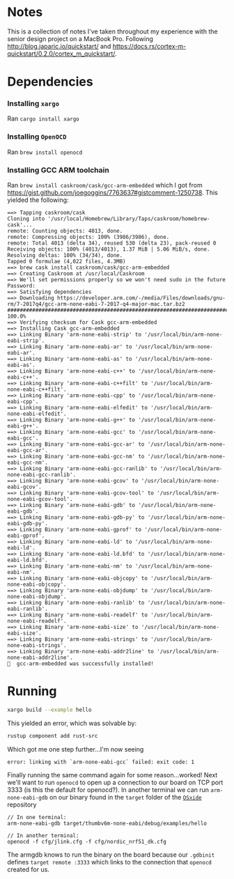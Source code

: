 # Notes

This is a collection of notes I've taken throughout my experience with the senior design
project on a MacBook Pro. Following http://blog.japaric.io/quickstart/ and
https://docs.rs/cortex-m-quickstart/0.2.0/cortex_m_quickstart/.

# Dependencies

### Installing `xargo`

Ran `cargo install xargo`

### Installing `OpenOCD`

Ran `brew install openocd`

### Installing GCC ARM toolchain

Ran `brew install caskroom/cask/gcc-arm-embedded` which I got from
https://gist.github.com/joegoggins/7763637#gistcomment-1250738. This yielded the following:

```
==> Tapping caskroom/cask
Cloning into '/usr/local/Homebrew/Library/Taps/caskroom/homebrew-cask'...
remote: Counting objects: 4013, done.
remote: Compressing objects: 100% (3986/3986), done.
remote: Total 4013 (delta 34), reused 530 (delta 23), pack-reused 0
Receiving objects: 100% (4013/4013), 1.37 MiB | 5.06 MiB/s, done.
Resolving deltas: 100% (34/34), done.
Tapped 0 formulae (4,022 files, 4.3MB)
==> brew cask install caskroom/cask/gcc-arm-embedded 
==> Creating Caskroom at /usr/local/Caskroom
==> We'll set permissions properly so we won't need sudo in the future
Password:
==> Satisfying dependencies
==> Downloading https://developer.arm.com/-/media/Files/downloads/gnu-rm/7-2017q4/gcc-arm-none-eabi-7-2017-q4-major-mac.tar.bz2
######################################################################## 100.0%
==> Verifying checksum for Cask gcc-arm-embedded
==> Installing Cask gcc-arm-embedded
==> Linking Binary 'arm-none-eabi-strip' to '/usr/local/bin/arm-none-eabi-strip'.
==> Linking Binary 'arm-none-eabi-ar' to '/usr/local/bin/arm-none-eabi-ar'.
==> Linking Binary 'arm-none-eabi-as' to '/usr/local/bin/arm-none-eabi-as'.
==> Linking Binary 'arm-none-eabi-c++' to '/usr/local/bin/arm-none-eabi-c++'.
==> Linking Binary 'arm-none-eabi-c++filt' to '/usr/local/bin/arm-none-eabi-c++filt'.
==> Linking Binary 'arm-none-eabi-cpp' to '/usr/local/bin/arm-none-eabi-cpp'.
==> Linking Binary 'arm-none-eabi-elfedit' to '/usr/local/bin/arm-none-eabi-elfedit'.
==> Linking Binary 'arm-none-eabi-g++' to '/usr/local/bin/arm-none-eabi-g++'.
==> Linking Binary 'arm-none-eabi-gcc' to '/usr/local/bin/arm-none-eabi-gcc'.
==> Linking Binary 'arm-none-eabi-gcc-ar' to '/usr/local/bin/arm-none-eabi-gcc-ar'.
==> Linking Binary 'arm-none-eabi-gcc-nm' to '/usr/local/bin/arm-none-eabi-gcc-nm'.
==> Linking Binary 'arm-none-eabi-gcc-ranlib' to '/usr/local/bin/arm-none-eabi-gcc-ranlib'.
==> Linking Binary 'arm-none-eabi-gcov' to '/usr/local/bin/arm-none-eabi-gcov'.
==> Linking Binary 'arm-none-eabi-gcov-tool' to '/usr/local/bin/arm-none-eabi-gcov-tool'.
==> Linking Binary 'arm-none-eabi-gdb' to '/usr/local/bin/arm-none-eabi-gdb'.
==> Linking Binary 'arm-none-eabi-gdb-py' to '/usr/local/bin/arm-none-eabi-gdb-py'.
==> Linking Binary 'arm-none-eabi-gprof' to '/usr/local/bin/arm-none-eabi-gprof'.
==> Linking Binary 'arm-none-eabi-ld' to '/usr/local/bin/arm-none-eabi-ld'.
==> Linking Binary 'arm-none-eabi-ld.bfd' to '/usr/local/bin/arm-none-eabi-ld.bfd'.
==> Linking Binary 'arm-none-eabi-nm' to '/usr/local/bin/arm-none-eabi-nm'.
==> Linking Binary 'arm-none-eabi-objcopy' to '/usr/local/bin/arm-none-eabi-objcopy'.
==> Linking Binary 'arm-none-eabi-objdump' to '/usr/local/bin/arm-none-eabi-objdump'.
==> Linking Binary 'arm-none-eabi-ranlib' to '/usr/local/bin/arm-none-eabi-ranlib'.
==> Linking Binary 'arm-none-eabi-readelf' to '/usr/local/bin/arm-none-eabi-readelf'.
==> Linking Binary 'arm-none-eabi-size' to '/usr/local/bin/arm-none-eabi-size'.
==> Linking Binary 'arm-none-eabi-strings' to '/usr/local/bin/arm-none-eabi-strings'.
==> Linking Binary 'arm-none-eabi-addr2line' to '/usr/local/bin/arm-none-eabi-addr2line'.
🍺  gcc-arm-embedded was successfully installed!
```

# Running

```sh
xargo build --example hello
```

This yielded an error, which was solvable by:

```sh
rustup component add rust-src
```

Which got me one step further...I'm now seeing

```
error: linking with `arm-none-eabi-gcc` failed: exit code: 1
```

Finally running the same command again for some reason...worked!
Next we'll want to run `openocd` to open up a connection to our board on TCP port 3333 (is this
the default for openocd?). In another terminal we can run `arm-none-eabi-gdb` on our binary found
in the `target` folder of the [`OSxide`](https://github.com/wendeldr/OSxide.git) repository

```
// In one terminal:
arm-none-eabi-gdb target/thumbv6m-none-eabi/debug/examples/hello

// In another terminal:
openocd -f cfg/jlink.cfg -f cfg/nordic_nrf51_dk.cfg
```

The armgdb knows to run the binary on the board because our `.gdbinit` defines
`target remote :3333` which links to the connection that `openocd` created for us.

